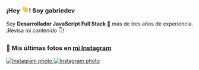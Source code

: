 <h3>¡Hey <img src="https://raw.githubusercontent.com/ABSphreak/ABSphreak/master/gifs/Hi.gif" width="20px" decondig="async">! Soy gabriedev</h3>

<p>Soy <strong>Desarrollador JavaScript Full Stack 🚀</strong> más de tres años de experiencia.<br />¡Revisa mi contenido 👇!</p>

### 📸 Mis últimas fotos en [mi Instagram](https://instagram.com/gabrie.dev)


<a href='https://instagram.com/p/CxLlYVlupp3' target='_blank'>
  <img width='20%' src='https://instagram.flhr14-1.fna.fbcdn.net/v/t51.2885-15/377997579_196784406648750_7872949112471886655_n.webp?stp=dst-jpg_e35&_nc_ht=instagram.flhr14-1.fna.fbcdn.net&_nc_cat=106&_nc_ohc=6DMpGOHML7EAX-4xquP&edm=APU89FABAAAA&ccb=7-5&oh=00_AfDlOOWIupsg-DbYqYMhpqyojKCMe5-10RXASH7-x4VuUQ&oe=650A4EDB&_nc_sid=bc0c2c' alt='Instagram photo' />
</a>
<a href='https://instagram.com/p/CxIn_Irugo4' target='_blank'>
  <img width='20%' src='https://instagram.flhr14-1.fna.fbcdn.net/v/t51.2885-15/376780815_821779196307492_4053583912414574279_n.jpg?stp=dst-jpg_e15&_nc_ht=instagram.flhr14-1.fna.fbcdn.net&_nc_cat=100&_nc_ohc=NMEv3MIMbBUAX_CUuHS&edm=APU89FABAAAA&ccb=7-5&oh=00_AfDI2v4L2LgP6JOZrWrixh7fMckM0L2srlAL14yzA8Mfnw&oe=650B1B83&_nc_sid=bc0c2c' alt='Instagram photo' />
</a>
